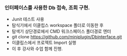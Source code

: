 ### 인터페이스를 사용한 Db 접속, 조회 구현.

- Junit 테스트 사용
- 탐식기에서 이클립스 workspace 폴더로 이동한 후 
- 탐색기 상단경로에서 CMD 워크스페이스 폴더경로 엔터
- git clone https://github.com/miniplugin/Dbinterface.git
- 이클립스에서 프로젝트 Import 실행
- 이 후 강사와 수업 함께 진행.
